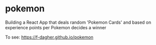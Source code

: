 # pokemon
Building a React App that deals random 'Pokemon Cards' and based on experience points per Pokemon decides a winner

To see: https://f-dagher.github.io/pokemon

